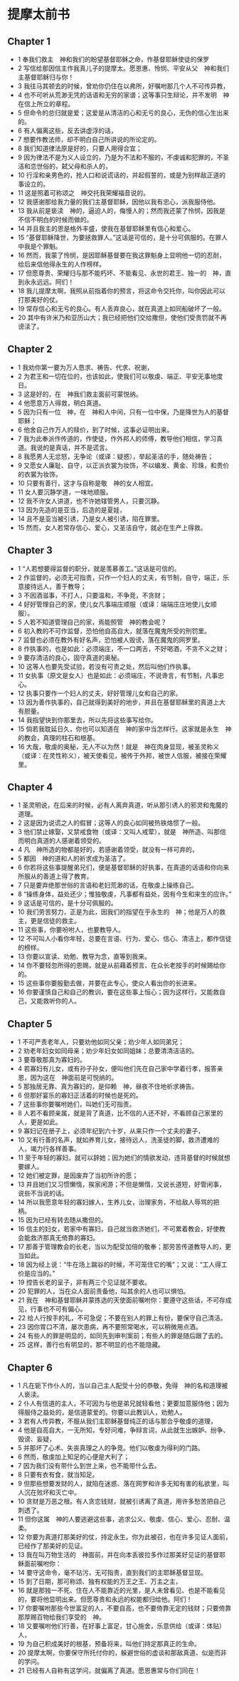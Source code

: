 # 提摩太前书
## Chapter 1
- 1 奉我们救主　神和我们的盼望基督耶稣之命，作基督耶稣使徒的保罗
- 2 写信给那因信主作我真儿子的提摩太。愿恩惠、怜悯、平安从父　神和我们主基督耶稣归与你！
- 3 我往马其顿去的时候，曾劝你仍住在以弗所，好嘱咐那几个人不可传异教，
- 4 也不可听从荒渺无凭的话语和无穷的家谱；这等事只生辩论，并不发明　神在信上所立的章程。
- 5 但命令的总归就是爱；这爱是从清洁的心和无亏的良心，无伪的信心生出来的。
- 6 有人偏离这些，反去讲虚浮的话，
- 7 想要作教法师，却不明白自己所讲说的所论定的。
- 8 我们知道律法原是好的，只要人用得合宜；
- 9 因为律法不是为义人设立的，乃是为不法和不服的，不虔诚和犯罪的，不圣洁和恋世俗的，弑父母和杀人的，
- 10 行淫和亲男色的，抢人口和说谎话的，并起假誓的，或是为别样敌正道的事设立的。
- 11 这是照着可称颂之　神交托我荣耀福音说的。
- 12 我感谢那给我力量的我们主基督耶稣，因他以我有忠心，派我服侍他。
- 13 我从前是亵渎　神的，逼迫人的，侮慢人的；然而我还蒙了怜悯，因我是不信不明白的时候而做的。
- 14 并且我主的恩是格外丰盛，使我在基督耶稣里有信心和爱心。
- 15 “基督耶稣降世，为要拯救罪人。”这话是可信的，是十分可佩服的。在罪人中我是个罪魁。
- 16 然而，我蒙了怜悯，是因耶稣基督要在我这罪魁身上显明他一切的忍耐，给后来信他得永生的人作榜样。
- 17 但愿尊贵、荣耀归与那不能朽坏、不能看见、永世的君王、独一的　神，直到永永远远。阿们！
- 18 我儿提摩太啊，我照从前指着你的预言，将这命令交托你，叫你因此可以打那美好的仗。
- 19 常存信心和无亏的良心。有人丢弃良心，就在真道上如同船破坏了一般。
- 20 其中有许米乃和亚历山大；我已经把他们交给撒但，使他们受责罚就不再谤渎了。
## Chapter 2
- 1 我劝你第一要为万人恳求、祷告、代求、祝谢，
- 2 为君王和一切在位的，也该如此，使我们可以敬虔、端正、平安无事地度日。
- 3 这是好的，在　神我们救主面前可蒙悦纳。
- 4 他愿意万人得救，明白真道。
- 5 因为只有一位　神，在　神和人中间，只有一位中保，乃是降世为人的基督耶稣；
- 6 他舍自己作万人的赎价，到了时候，这事必证明出来。
- 7 我为此奉派作传道的，作使徒，作外邦人的师傅，教导他们相信，学习真道。我说的是真话，并不是谎言。
- 8 我愿男人无忿怒，无争论（或译：疑惑），举起圣洁的手，随处祷告；
- 9 又愿女人廉耻、自守，以正派衣裳为妆饰，不以编发、黄金、珍珠，和贵价的衣裳为妆饰，
- 10 只要有善行，这才与自称是敬　神的女人相宜。
- 11 女人要沉静学道，一味地顺服。
- 12 我不许女人讲道，也不许她辖管男人，只要沉静。
- 13 因为先造的是亚当，后造的是夏娃，
- 14 且不是亚当被引诱，乃是女人被引诱，陷在罪里。
- 15 然而，女人若常存信心、爱心，又圣洁自守，就必在生产上得救。
## Chapter 3
- 1 “人若想要得监督的职分，就是羡慕善工。”这话是可信的。
- 2 作监督的，必须无可指责，只作一个妇人的丈夫，有节制，自守，端正，乐意接待远人，善于教导；
- 3 不因酒滋事，不打人，只要温和，不争竞，不贪财；
- 4 好好管理自己的家，使儿女凡事端庄顺服（或译：端端庄庄地使儿女顺服）。
- 5 人若不知道管理自己的家，焉能照管　神的教会呢？
- 6 初入教的不可作监督，恐怕他自高自大，就落在魔鬼所受的刑罚里。
- 7 监督也必须在教外有好名声，恐怕被人毁谤，落在魔鬼的网罗里。
- 8 作执事的，也是如此：必须端庄，不一口两舌，不好喝酒，不贪不义之财；
- 9 要存清洁的良心，固守真道的奥秘。
- 10 这等人也要先受试验，若没有可责之处，然后叫他们作执事。
- 11 女执事（原文是女人）也是如此：必须端庄，不说谗言，有节制，凡事忠心。
- 12 执事只要作一个妇人的丈夫，好好管理儿女和自己的家。
- 13 因为善作执事的，自己就得到美好的地步，并且在基督耶稣里的真道上大有胆量。
- 14 我指望快到你那里去，所以先将这些事写给你。
- 15 倘若我耽延日久，你也可以知道在　神的家中当怎样行。这家就是永生　神的教会，真理的柱石和根基。
- 16 大哉，敬虔的奥秘，无人不以为然！就是　神在肉身显现，被圣灵称义（或译：在灵性称义），被天使看见，被传于外邦，被世人信服，被接在荣耀里。
## Chapter 4
- 1 圣灵明说，在后来的时候，必有人离弃真道，听从那引诱人的邪灵和鬼魔的道理。
- 2 这是因为说谎之人的假冒；这等人的良心如同被热铁烙惯了一般。
- 3 他们禁止嫁娶，又禁戒食物（或译：又叫人戒荤），就是　神所造、叫那信而明白真道的人感谢着领受的。
- 4 凡　神所造的物都是好的，若感谢着领受，就没有一样可弃的，
- 5 都因　神的道和人的祈求成为圣洁了。
- 6 你若将这些事提醒弟兄们，便是基督耶稣的好执事，在真道的话语和你向来所服从的善道上得了教育。
- 7 只是要弃绝那世俗的言语和老妇荒渺的话，在敬虔上操练自己。
- 8 “操练身体，益处还少；惟独敬虔，凡事都有益处，因有今生和来生的应许。”
- 9 这话是可信的，是十分可佩服的。
- 10 我们劳苦努力，正是为此，因我们的指望在乎永生的　神；他是万人的救主，更是信徒的救主。
- 11 这些事，你要吩咐人，也要教导人。
- 12 不可叫人小看你年轻，总要在言语、行为、爱心、信心、清洁上，都作信徒的榜样。
- 13 你要以宣读、劝勉、教导为念，直等到我来。
- 14 你不要轻忽所得的恩赐，就是从前藉着预言、在众长老按手的时候赐给你的。
- 15 这些事你要殷勤去做，并要在此专心，使众人看出你的长进来。
- 16 你要谨慎自己和自己的教训，要在这些事上恒心；因为这样行，又能救自己，又能救听你的人。
## Chapter 5
- 1 不可严责老年人，只要劝他如同父亲；劝少年人如同弟兄；
- 2 劝老年妇女如同母亲；劝少年妇女如同姐妹；总要清清洁洁的。
- 3 要尊敬那真为寡妇的。
- 4 若寡妇有儿女，或有孙子孙女，便叫他们先在自己家中学着行孝，报答亲恩，因为这在　神面前是可悦纳的。
- 5 那独居无靠、真为寡妇的，是仰赖　神，昼夜不住地祈求祷告。
- 6 但那好宴乐的寡妇正活着的时候也是死的。
- 7 这些事你要嘱咐她们，叫她们无可指责。
- 8 人若不看顾亲属，就是背了真道，比不信的人还不好，不看顾自己家里的人，更是如此。
- 9 寡妇记在册子上，必须年纪到六十岁，从来只作一个丈夫的妻子，
- 10 又有行善的名声，就如养育儿女，接待远人，洗圣徒的脚，救济遭难的人，竭力行各样善事。
- 11 至于年轻的寡妇，就可以辞她；因为她们的情欲发动，违背基督的时候就想要嫁人。
- 12 她们被定罪，是因废弃了当初所许的愿；
- 13 并且她们又习惯懒惰，挨家闲游；不但是懒惰，又说长道短，好管闲事，说些不当说的话。
- 14 所以我愿意年轻的寡妇嫁人，生养儿女，治理家务，不给敌人辱骂的把柄。
- 15 因为已经有转去随从撒但的。
- 16 信主的妇女，若家中有寡妇，自己就当救济她们，不可累着教会，好使教会能救济那真无倚靠的寡妇。
- 17 那善于管理教会的长老，当以为配受加倍的敬奉；那劳苦传道教导人的，更当如此。
- 18 因为经上说：“牛在场上踹谷的时候，不可笼住它的嘴”；又说：“工人得工价是应当的。”
- 19 控告长老的呈子，非有两三个见证就不要收。
- 20 犯罪的人，当在众人面前责备他，叫其余的人也可以惧怕。
- 21 我在　神和基督耶稣并蒙拣选的天使面前嘱咐你：要遵守这些话，不可存成见，行事也不可有偏心。
- 22 给人行按手的礼，不可急促；不要在别人的罪上有份，要保守自己清洁。
- 23 因你胃口不清，屡次患病，再不要照常喝水，可以稍微用点酒。
- 24 有些人的罪是明显的，如同先到审判案前；有些人的罪是随后跟了去的。
- 25 这样，善行也有明显的，那不明显的也不能隐藏。
## Chapter 6
- 1 凡在轭下作仆人的，当以自己主人配受十分的恭敬，免得　神的名和道理被人亵渎。
- 2 仆人有信道的主人，不可因为与他是弟兄就轻看他；更要加意服侍他；因为得服侍之益处的，是信道蒙爱的。你要以此教训人，劝勉人。
- 3 若有人传异教，不服从我们主耶稣基督纯正的话与那合乎敬虔的道理，
- 4 他是自高自大，一无所知，专好问难，争辩言词，从此就生出嫉妒、纷争、毁谤、妄疑，
- 5 并那坏了心术、失丧真理之人的争竞。他们以敬虔为得利的门路。
- 6 然而，敬虔加上知足的心便是大利了；
- 7 因为我们没有带什么到世上来，也不能带什么去。
- 8 只要有衣有食，就当知足。
- 9 但那些想要发财的人，就陷在迷惑、落在网罗和许多无知有害的私欲里，叫人沉在败坏和灭亡中。
- 10 贪财是万恶之根。有人贪恋钱财，就被引诱离了真道，用许多愁苦把自己刺透了。
- 11 但你这属　神的人要逃避这些事，追求公义、敬虔、信心、爱心、忍耐、温柔。
- 12 你要为真道打那美好的仗，持定永生。你为此被召，也在许多见证人面前，已经作了那美好的见证。
- 13 我在叫万物生活的　神面前，并在向本丢彼拉多作过那美好见证的基督耶稣面前嘱咐你：
- 14 要守这命令，毫不玷污，无可指责，直到我们的主耶稣基督显现。
- 15 到了日期，那可称颂、独有权能的万王之王、万主之主，
- 16 就是那独一不死、住在人不能靠近的光里，是人未曾看见、也是不能看见的，要将他显明出来。但愿尊贵和永远的权能都归给他。阿们！
- 17 你要嘱咐那些今世富足的人，不要自高，也不要倚靠无定的钱财；只要倚靠那厚赐百物给我们享受的　神。
- 18 又要嘱咐他们行善，在好事上富足，甘心施舍，乐意供给（或译：体贴）人，
- 19 为自己积成美好的根基，预备将来，叫他们持定那真正的生命。
- 20 提摩太啊，你要保守所托付你的，躲避世俗的虚谈和那敌真道、似是而非的学问。
- 21 已经有人自称有这学问，就偏离了真道。愿恩惠常与你们同在！
